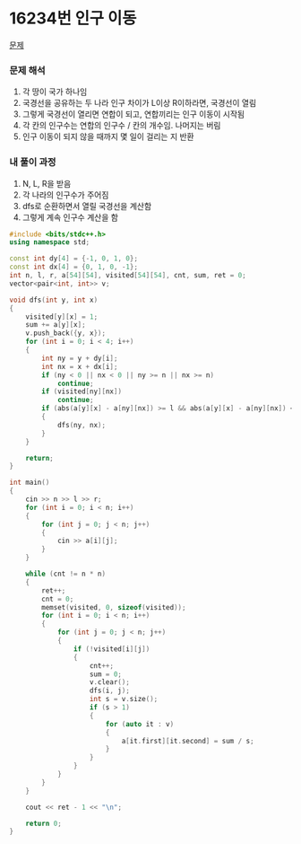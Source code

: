 # 16234번 인구 이동

[문제](https://www.acmicpc.net/submit/16234/78489834)

### 문제 해석

1. 각 땅이 국가 하나임
2. 국경선을 공유하는 두 나라 인구 차이가 L이상 R이하라면, 국경선이 열림
3. 그렇게 국경선이 열리면 연합이 되고, 연합끼리는 인구 이동이 시작됨
4. 각 칸의 인구수는 연합의 인구수 / 칸의 개수임. 나머지는 버림
5. 인구 이동이 되지 않을 때까지 몇 일이 걸리는 지 반환

### 내 풀이 과정

1. N, L, R을 받음
2. 각 나라의 인구수가 주어짐
3. dfs로 순환하면서 열릴 국경선을 계산함
4. 그렇게 계속 인구수 계산을 함

```c++
#include <bits/stdc++.h>
using namespace std;

const int dy[4] = {-1, 0, 1, 0};
const int dx[4] = {0, 1, 0, -1};
int n, l, r, a[54][54], visited[54][54], cnt, sum, ret = 0;
vector<pair<int, int>> v;

void dfs(int y, int x)
{
    visited[y][x] = 1;
    sum += a[y][x];
    v.push_back({y, x});
    for (int i = 0; i < 4; i++)
    {
        int ny = y + dy[i];
        int nx = x + dx[i];
        if (ny < 0 || nx < 0 || ny >= n || nx >= n)
            continue;
        if (visited[ny][nx])
            continue;
        if (abs(a[y][x] - a[ny][nx]) >= l && abs(a[y][x] - a[ny][nx]) <= r)
        {
            dfs(ny, nx);
        }
    }

    return;
}

int main()
{
    cin >> n >> l >> r;
    for (int i = 0; i < n; i++)
    {
        for (int j = 0; j < n; j++)
        {
            cin >> a[i][j];
        }
    }

    while (cnt != n * n)
    {
        ret++;
        cnt = 0;
        memset(visited, 0, sizeof(visited));
        for (int i = 0; i < n; i++)
        {
            for (int j = 0; j < n; j++)
            {
                if (!visited[i][j])
                {
                    cnt++;
                    sum = 0;
                    v.clear();
                    dfs(i, j);
                    int s = v.size();
                    if (s > 1)
                    {
                        for (auto it : v)
                        {
                            a[it.first][it.second] = sum / s;
                        }
                    }
                }
            }
        }
    }

    cout << ret - 1 << "\n";

    return 0;
}
```
